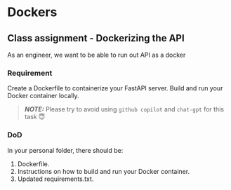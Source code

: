 # Dockers

## Class assignment - Dockerizing the API

As an engineer, we want to be able to run out API as a docker

### Requirement

Create a Dockerfile to containerize your FastAPI server.
Build and run your Docker container locally.

> **_NOTE:_**  Please try to avoid using `github copilot` and `chat-gpt` for this task 😇

### DoD

In your personal folder, there should be:

1. Dockerfile.
2. Instructions on how to build and run your Docker container.
3. Updated requirements.txt.
